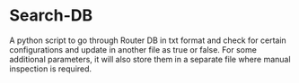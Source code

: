 # Search-DB
A python script to go through Router DB in txt format and check for certain configurations and update in another file as true or false. For some additional parameters, it will also store them in a separate file where manual inspection is required.
